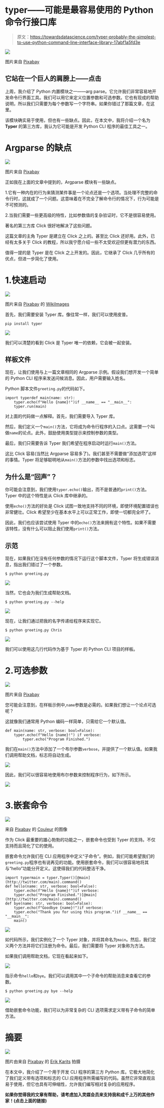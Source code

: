 # typer——可能是最容易使用的 Python 命令行接口库

> 原文：<https://towardsdatascience.com/typer-probably-the-simplest-to-use-python-command-line-interface-library-17abf1a5fd3e>

![](img/54aad6a0b88b00db32d256f94fdd7c38.png)

图片来自 [Pixabay](https://pixabay.com/?utm_source=link-attribution&utm_medium=referral&utm_campaign=image&utm_content=19070)

## 它站在一个巨人的肩膀上——点击

上周，我介绍了 Python 内置模块之一——arg parse。它允许我们非常容易地开发命令行界面工具。我们可以用它来定义位置参数和可选参数。它也有现成的帮助说明，所以我们只需要为每个参数写一个字符串。如果你错过了那篇文章，在这里。

[](/using-python-argparse-to-develop-a-command-line-interfaced-program-73040940ca94)  

该模块确实易于使用，但也有一些缺点。因此，在本文中，我将介绍一个名为 **Typer** 的第三方库，我认为它可能是开发 Python CLI 程序的最佳工具之一。

# Argparse 的缺点

![](img/607cf248c08b5ad8e6eef1d89cdd0c9a.png)

图片来自 [Pixabay](https://pixabay.com/?utm_source=link-attribution&utm_medium=referral&utm_campaign=image&utm_content=1966448)

正如我在上面的文章中提到的，Argparse 模块有一些缺点。

1.它有一种内在的行为来猜测某件事是一个论点还是一个选项。当处理不完整的命令行时，这就成了一个问题。这意味着在不完全了解命令行的情况下，行为可能是不可预测的。

2.当我们需要一些更高级的特性，比如参数值的复杂验证时，它不是很容易使用。

著名的第三方库 Click 很好地解决了这些问题。

  

这篇文章的主角 Typer 是建立在 Click 之上的。甚至比 Click 还好用。此外，已经有太多关于 Click 的教程，所以我宁愿介绍一些不太受欢迎但更有潜力的东西。

值得一提的是 Typer 是在 Click 之上开发的。因此，它继承了 Click 几乎所有的优点，但进一步简化了使用。

# 1.快速启动

![](img/a2a6dbce4f67e3a458f672e987cc9a94.png)

图片来自 [Pixabay](https://pixabay.com/?utm_source=link-attribution&utm_medium=referral&utm_campaign=image&utm_content=67721) 的 [WikiImages](https://pixabay.com/users/wikiimages-1897/?utm_source=link-attribution&utm_medium=referral&utm_campaign=image&utm_content=67721)

首先，我们需要安装 Typer 库。像往常一样，我们可以使用皮普。

```
pip install typer
```

![](img/df6baa0b180ed0b5dfe82f55e0593668.png)

我们可以清楚的看到 Click 是 Typer 唯一的依赖，它会被一起安装。

## 样板文件

现在，让我们使用与上一篇文章相同的 Argparse 示例。假设我们想开发一个简单的 Python CLI 程序来发送问候消息。因此，用户需要输入姓名。

Python 脚本文件`greeting.py`的代码如下。

```
import typerdef main(name: str):
    typer.echo(f"Hello {name}!")if __name__ == "__main__":
    typer.run(main)
```

对上面的代码做一点解释。首先，我们需要导入 Typer 库。

然后，我们定义一个`main()`方法，它将成为命令行程序的入口点。这需要一个叫做`name`的论点。此外，鼓励使用类型提示来控制参数的类型。

最后，我们只需要告诉 Typer 我们希望在程序启动时运行`main()`方法。

这比 Click 容易(当然比 Argparse 容易多了)。我们甚至不需要做“添加选项”这样的事情。Typer 将足够聪明地从`main()`方法的参数中找出选项和标志。

## 为什么是“回声”？

你可能会注意到，我们使用`typer.echo()`输出，而不是普通的`print()`方法。Typer 中的这个特性是从 Click 库中继承的。

使用`echo()`方法的好处是 Click 试图一致地支持不同的环境，即使环境配置错误也非常健壮。Click 希望至少在基本水平上可以正常工作，即使一切都完全坏了。

因此，我们也应该尝试使用 Typer 中的`echo()`方法来拥有这个特性。如果不需要该特性，没有什么可以阻止我们使用`print()`方法。

## 示范

现在，如果我们在没有任何参数的情况下运行这个脚本文件，Typer 将生成错误消息，指出我们错过了一个参数。

```
$ python greeting.py
```

![](img/a652ce6cde3ecfe6ae8be9428ff3ced4.png)

当然，它也会为我们生成帮助文档。

```
$ python greeting.py --help
```

![](img/903a5badf9b7da66e4b1f9301693da48.png)

现在，让我们通过把我的名字传递给程序来实现它。

```
$ python greeting.py Chris
```

![](img/8f9520058a2b47f6678c8da7a9be8f58.png)

我们可以使用这几行代码作为基于 Typer 的 Python CLI 项目的样板。

# 2.可选参数

![](img/b14c53ab8d01c16619f4bf0b681b627c.png)

图片来自 [Pixabay](https://pixabay.com/?utm_source=link-attribution&utm_medium=referral&utm_campaign=image&utm_content=1767563)

您可能会注意到，在样板示例中,`name`参数是必需的。如果我们想让一个论点可选呢？

这就像我们通常用 Python 编码一样简单，只需给它一个默认值。

```
def main(name: str, verbose: bool=False):
    typer.echo(f"Hello {name}!") if verbose:
        typer.echo("Program Finished.")
```

我们在`main()`方法中添加了一个布尔参数`verbose`，并提供了一个默认值。如果我们调用帮助文档，标志将自动生成。

![](img/10e2809ace06a2cd3af2aba4ece866c8.png)

因此，我们可以很容易地使用布尔参数来控制程序行为，如下所示。

![](img/a86a15a1e7c3be1c305e254ffe12c245.png)

# 3.嵌套命令

![](img/e0bc6e6b167f370943ff6fda573873d0.png)

来自 [Pixabay](https://pixabay.com/?utm_source=link-attribution&utm_medium=referral&utm_campaign=image&utm_content=3123834) 的 [Couleur](https://pixabay.com/users/couleur-1195798/?utm_source=link-attribution&utm_medium=referral&utm_campaign=image&utm_content=3123834) 的图像

作为 Click 最重要的雄心勃勃的功能之一，嵌套命令也受到 Typer 的支持。不仅支持而且简化了它的使用。

嵌套命令允许我们在 CLI 应用程序中定义“子命令”。例如，我们可能希望我们的`greeting.py`程序也有说再见的功能。使用嵌套命令，我们可以很容易地将其与“hello”功能分开定义。这使得我们的代码整洁干净。

```
import typermain = typer.Typer()[@main](http://twitter.com/main).command()
def hello(name: str, verbose: bool=False):
    typer.echo(f"Hello {name}!")if verbose:
    typer.echo("Program Finished.")[@main](http://twitter.com/main).command()
def bye(name: str, verbose: bool=False):
    typer.echo(f"Goodbye {name}!")if verbose:
    typer.echo("Thank you for using this program.")if __name__ == "__main__":
    main()
```

![](img/8710b4b821aeb8e1dcacde8963bcef08.png)

如代码所示，我们实例化了一个 Typer 对象，并将其命名为`main`。然后，我们定义两个方法并将它们注册为命令。最后，我们需要将 Typer 对象称为方法。

如果我们调用帮助文档，它现在看起来如下。

![](img/c2d63c09842f6a3c557981d8de5c7b02.png)

指示命令`hello`和`bye`。我们可以调用其中一个子命令的帮助消息来查看它的参数。

```
$ python greeting.py bye --help
```

![](img/0340e85af622ef17f6777ba618f8f420.png)

借助嵌套命令功能，我们可以为非常复杂的 CLI 选项需求定义带有子命令的简单方法。

# 摘要

![](img/53bb5f39ebe9fc960fcbf9d92718d261.png)

图片由来自 [Pixabay](https://pixabay.com/?utm_source=link-attribution&utm_medium=referral&utm_campaign=image&utm_content=6400060) 的 [Erik Karits](https://pixabay.com/users/erik_karits-15012370/?utm_source=link-attribution&utm_medium=referral&utm_campaign=image&utm_content=6400060) 拍摄

在本文中，我介绍了一个用于开发 CLI 程序的第三方 Python 库。它极大地简化了我们定义带有选项和标志的 CLI 应用程序所需编写的代码。虽然它非常直观且易于使用，但它也具有可伸缩性，允许我们编写相对复杂的应用程序。

[](https://medium.com/@qiuyujx/membership)  

**如果你觉得我的文章有帮助，请考虑加入灵媒会员来支持我和成千上万的其他作家！(点击上面的链接)**
